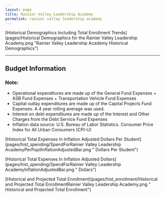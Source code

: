 ```yaml
---
layout: page
title: Rainier Valley Leadership Academy
permalink: rainier valley leadership academy
---
```



[Historical Demographics Including Total Enrollment Trends](pages/Historical Demographics for the Rainier Valley Leadership Academy.png "Rainier Valley Leadership Academy Historical Demographics")

___

## Budget Information
### Note:
- Operational expenditures are made up of the General Fund Expenses + ASB Fund Expenses + Transportation Vehicle Fund Expenses
- Capital outlay expenditures are made up of the Capital Projects Fund Expenses. A 4 year rolling average was used.
- Interest on debt expenditures are made up of the Interest and Other Charges from the Debt Service Fund Expenses
- Inflation data source: U.S. Bureau of Labor Statistics. Consumer Price Index for All Urban Consumers (CPI-U)

[Historical Total Expenses In Inflation Adjusted Dollars Per Student](pages/hist_spending/SpendForRainier Valley Leadership AcademyPerPupilInflationAdjustedBar.png " Dollars Per Student")

[Historical Total Expenses In Inflation Adjusted Dollars](pages/hist_spending/SpendForRainier Valley Leadership AcademyInflationAdjustedBar.png " Dollars")

[Historical and Projected Total Enrollment](pages/hist_enrollment/Historical and Projected Total EnrollmentRainier Valley Leadership Academy.png " Historical and Projected Total Enrollment")

